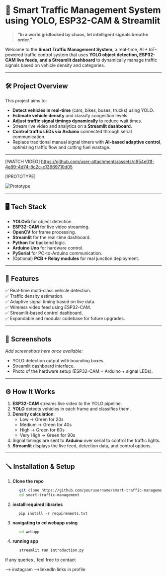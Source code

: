# 🚦 Smart Traffic Management System using YOLO, ESP32-CAM & Streamlit

> **“In a world gridlocked by chaos, let intelligent signals breathe order.”**

Welcome to the **Smart Traffic Management System**, a real-time, AI + IoT-powered traffic control system that uses **YOLO object detection, ESP32-CAM live feeds, and a Streamlit dashboard** to dynamically manage traffic signals based on vehicle density and categories.

---

## 🛠️ Project Overview

This project aims to:
- **Detect vehicles in real-time** (cars, bikes, buses, trucks) using YOLO.
- **Estimate vehicle density** and classify congestion levels.
- **Adjust traffic signal timings dynamically** to reduce wait times.
- Stream live video and analytics on a **Streamlit dashboard**.
- **Control traffic LEDs via Arduino** connected through serial communication.
- Replace traditional manual signal timers with **AI-based adaptive control**, optimizing traffic flow and cutting fuel wastage.

---

[!WATCH VIDEO]
https://github.com/user-attachments/assets/c954e01f-4e89-4d74-8c2c-c13669710d05

[!PROTOTYPE]

![Prototype](https://github.com/user-attachments/assets/be843441-95ec-48de-8589-57706893676b)



---

## 🖥️ Tech Stack

- **YOLOv5** for object detection.
- **ESP32-CAM** for live video streaming.
- **OpenCV** for frame processing.
- **Streamlit** for the real-time dashboard.
- **Python** for backend logic.
- **Arduino Uno** for hardware control.
- **PySerial** for PC-to-Arduino communication.
- (Optional) **PCB + Relay modules** for real junction deployment.

---

## 🚀 Features

✅ Real-time multi-class vehicle detection.  
✅ Traffic density estimation.  
✅ Adaptive signal timing based on live data.  
✅ Wireless video feed using ESP32-CAM.  
✅ Streamlit-based control dashboard.  
✅ Expandable and modular codebase for future upgrades.

---

## 📸 Screenshots

_Add screenshots here once available:_
- YOLO detection output with bounding boxes.
- Streamlit dashboard interface.
- Photo of the hardware setup (ESP32-CAM + Arduino + signal LEDs).

---

## ⚙️ How It Works

1. **ESP32-CAM** streams live video to the YOLO pipeline.
2. **YOLO** detects vehicles in each frame and classifies them.
3. **Density calculation**:
   - Low → Green for 20s
   - Medium → Green for 40s
   - High → Green for 60s
   - Very High → Green for 90s
4. Signal timings are sent to **Arduino** over serial to control the traffic lights.
5. **Streamlit** displays the live feed, detection data, and control options.

---

## 🪛 Installation & Setup

1. **Clone the repo**
   ```bash
      git clone https://github.com/yourusername/smart-traffic-management.git
      cd smart-traffic-management


2. **install required libraries**

```
      pip install -r requirements.txt
```
3. **navigating to cd webapp using**

   ``` bash
      cd webapp
   ```
4. **running app**

   ```bash
      streamlit run Introduction.py
   ```

if any queries , feel free to contact

--> instagram
-->linkedIn
      links in profile 
